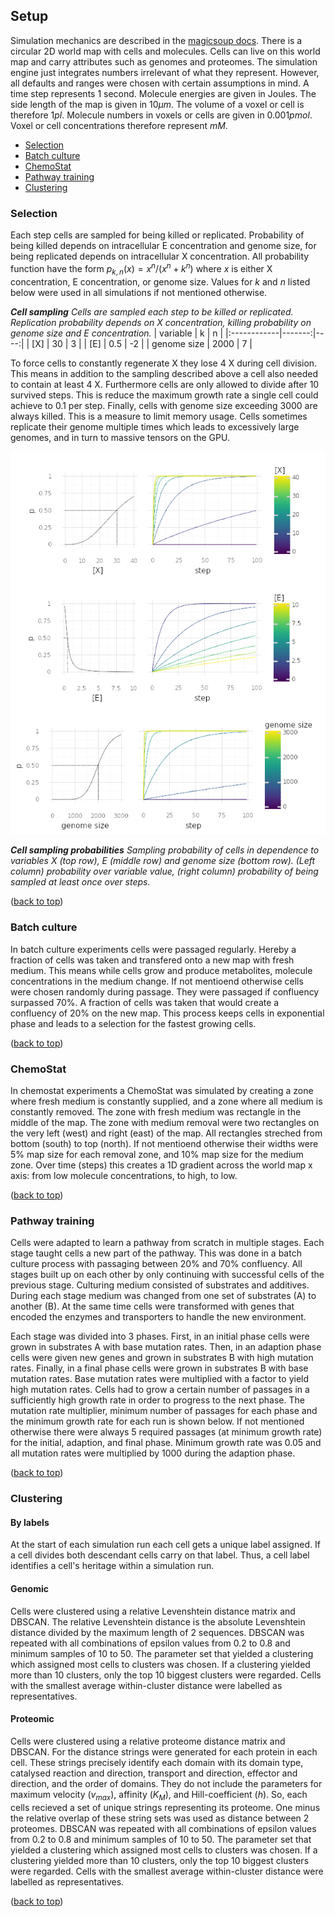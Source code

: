 ## Setup

Simulation mechanics are described in the [magicsoup docs](https://magic-soup.readthedocs.io/en/latest/mechanics/).
There is a circular 2D world map with cells and molecules.
Cells can live on this world map and carry attributes such as genomes and proteomes.
The simulation engine just integrates numbers irrelevant of what they represent.
However, all defaults and ranges were chosen with certain assumptions in mind.
A time step represents 1 second.
Molecule energies are given in Joules.
The side length of the map is given in $10 \mu m$.
The volume of a voxel or cell is therefore $1 pl$.
Molecule numbers in voxels or cells are given in $0.001 pmol$.
Voxel or cell concentrations therefore represent $mM$.

- [Selection](#selection)
- [Batch culture](#batch-culture)
- [ChemoStat](#chemostat)
- [Pathway training](#pathway-training)
- [Clustering](#clustering)

### Selection

Each step cells are sampled for being killed or replicated.
Probability of being killed depends on intracellular E concentration and genome size,
for being replicated depends on intracellular X concentration.
All probability function have the form $p_{k,n}(x) = x^n / (x^n + k^n)$
where $x$ is either X concentration, E concentration, or genome size.
Values for $k$ and $n$ listed below were used in all simulations if not mentioned otherwise.

_**Cell sampling** Cells are sampled each step to be killed or replicated. Replication probability depends on X concentration, killing probability on genome size and E concentration._
| variable    |      k |   n |
|:------------|-------:|----:|
| [X]         |   30   |   3 |
| [E]         |    0.5 |  -2 |
| genome size | 2000   |   7 |

To force cells to constantly regenerate X they lose 4 X during cell division.
This means in addition to the sampling described above a cell also needed to contain at least 4 X.
Furthermore cells are only allowed to divide after 10 survived steps.
This is reduce the maximum growth rate a single cell could achieve to 0.1 per step.
Finally, cells with genome size exceeding 3000 are always killed.
This is a measure to limit memory usage.
Cells sometimes replicate their genome multiple times which leads to excessively large genomes,
and in turn to massive tensors on the GPU.

![](https://raw.githubusercontent.com/mRcSchwering/luca/main/e1_co2_fixing/imgs/cell_sampling.png)

_**Cell sampling probabilities** Sampling probability of cells in dependence to variables X (top row), E (middle row) and genome size (bottom row). (Left column) probability over variable value, (right column) probability of being sampled at least once over steps._

([back to top](#setup))

### Batch culture

In batch culture experiments cells were passaged regularly.
Hereby a fraction of cells was taken and transfered onto a new map with fresh medium.
This means while cells grow and produce metabolites, molecule concentrations in the medium change.
If not mentioend otherwise cells were chosen randomly during passage.
They were passaged if confluency surpassed 70%.
A fraction of cells was taken that would create a confluency of 20% on the new map.
This process keeps cells in exponential phase and leads to a selection for the fastest growing cells.

([back to top](#setup))

### ChemoStat

In chemostat experiments a ChemoStat was simulated by creating a zone where fresh medium is constantly supplied,
and a zone where all medium is constantly removed.
The zone with fresh medium was rectangle in the middle of the map.
The zone with medium removal were two rectangles on the very left (west) and right (east) of the map.
All rectangles streched from bottom (south) to top (north).
If not mentioend otherwise their widths were 5% map size for each removal zone,
and 10% map size for the medium zone.
Over time (steps) this creates a 1D gradient across the world map x axis:
from low molecule concentrations, to high, to low.

([back to top](#setup))

### Pathway training

Cells were adapted to learn a pathway from scratch in multiple stages.
Each stage taught cells a new part of the pathway.
This was done in a batch culture process with passaging between 20% and 70% confluency.
All stages built up on each other by only continuing with successful cells of the previous stage.
Culturing medium consisted of substrates and additives.
During each stage medium was changed from one set of substrates (A) to another (B).
At the same time cells were transformed with genes that encoded the enzymes and transporters to handle the new environment.

Each stage was divided into 3 phases.
First, in an initial phase cells were grown in substrates A with base mutation rates.
Then, in an adaption phase cells were given new genes and grown in substrates B with high mutation rates.
Finally, in a final phase cells were grown in substrates B with base mutation rates.
Base mutation rates were multiplied with a factor to yield high mutation rates.
Cells had to grow a certain number of passages in a sufficiently high growth rate in order to progress to the next phase.
The mutation rate multiplier, minimum number of passages for each phase and the minimum growth rate for each run is shown below.
If not mentioned otherwise there were always 5 required passages (at minimum growth rate) for the initial, adaption, and final phase.
Minimum growth rate was 0.05 and all mutation rates were multiplied by 1000 during the adaption phase.

([back to top](#setup))

### Clustering

#### By labels

At the start of each simulation run each cell gets a unique label assigned.
If a cell divides both descendant cells carry on that label.
Thus, a cell label identifies a cell's heritage within a simulation run.

#### Genomic

Cells were clustered using a relative Levenshtein distance matrix and DBSCAN.
The relative Levenshtein distance is the absolute Levenshtein distance divided by the maximum length of 2 sequences.
DBSCAN was repeated with all combinations of epsilon values from 0.2 to 0.8 and minimum samples of 10 to 50.
The parameter set that yielded a clustering which assigned most cells to clusters was chosen.
If a clustering yielded more than 10 clusters, only the top 10 biggest clusters were regarded.
Cells with the smallest average within-cluster distance were labelled as representatives.

#### Proteomic

Cells were clustered using a relative proteome distance matrix and DBSCAN.
For the distance strings were generated for each protein in each cell.
These strings precisely identify each domain with its domain type, catalysed reaction and direction,
transport and direction, effector and direction, and the order of domains.
They do not include the parameters for maximum velocity ($v_{max}$), affinity ($K_M$), and Hill-coefficient ($h$).
So, each cells recieved a set of unique strings representing its proteome.
One minus the relative overlap of these string sets was used as distance between 2 proteomes.
DBSCAN was repeated with all combinations of epsilon values from 0.2 to 0.8 and minimum samples of 10 to 50.
The parameter set that yielded a clustering which assigned most cells to clusters was chosen.
If a clustering yielded more than 10 clusters, only the top 10 biggest clusters were regarded.
Cells with the smallest average within-cluster distance were labelled as representatives.

([back to top](#setup))